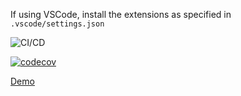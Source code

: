If using VSCode, install the extensions as specified in `.vscode/settings.json`

![CI/CD](https://github.com/argens1203/react-scaffold/workflows/CI/badge.svg)

[![codecov](https://codecov.io/gh/argens1203/react-scaffold/branch/main/graph/badge.svg)](https://codecov.io/gh/argens1203/react-scaffold)

[Demo](https://argens1203.github.io/react-scaffold/)
